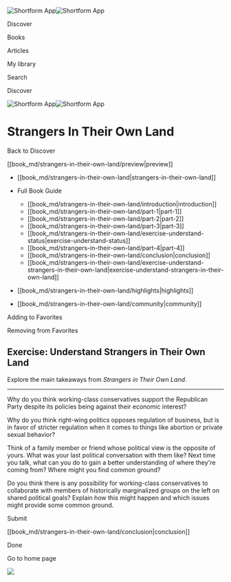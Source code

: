 ![Shortform App](/img/logo.36a2399e.svg)![Shortform App](/img/logo-dark.70c1b072.svg)

Discover

Books

Articles

My library

Search

Discover

![Shortform App](/img/logo.36a2399e.svg)![Shortform App](/img/logo-dark.70c1b072.svg)

# Strangers In Their Own Land

Back to Discover

[[book_md/strangers-in-their-own-land/preview|preview]]

  * [[book_md/strangers-in-their-own-land|strangers-in-their-own-land]]
  * Full Book Guide

    * [[book_md/strangers-in-their-own-land/introduction|introduction]]
    * [[book_md/strangers-in-their-own-land/part-1|part-1]]
    * [[book_md/strangers-in-their-own-land/part-2|part-2]]
    * [[book_md/strangers-in-their-own-land/part-3|part-3]]
    * [[book_md/strangers-in-their-own-land/exercise-understand-status|exercise-understand-status]]
    * [[book_md/strangers-in-their-own-land/part-4|part-4]]
    * [[book_md/strangers-in-their-own-land/conclusion|conclusion]]
    * [[book_md/strangers-in-their-own-land/exercise-understand-strangers-in-their-own-land|exercise-understand-strangers-in-their-own-land]]
  * [[book_md/strangers-in-their-own-land/highlights|highlights]]
  * [[book_md/strangers-in-their-own-land/community|community]]



Adding to Favorites 

Removing from Favorites 

## Exercise: Understand Strangers in Their Own Land

Explore the main takeaways from _Strangers in Their Own Land_.

* * *

Why do you think working-class conservatives support the Republican Party despite its policies being against their economic interest?

Why do you think right-wing politics opposes regulation of business, but is in favor of stricter regulation when it comes to things like abortion or private sexual behavior?

Think of a family member or friend whose political view is the opposite of yours. What was your last political conversation with them like? Next time you talk, what can you do to gain a better understanding of where they're coming from? Where might you find common ground?

Do you think there is any possibility for working-class conservatives to collaborate with members of historically marginalized groups on the left on shared political goals? Explain how this might happen and which issues might provide some common ground.

Submit 

[[book_md/strangers-in-their-own-land/conclusion|conclusion]]

Done

Go to home page 

![](https://bat.bing.com/action/0?ti=56018282&Ver=2&mid=099ef230-199b-4dc9-bc56-c74b3a369553&sid=f30c5e70639211ee87d33f0876d93783&vid=f30c9700639211eeb3a75d830392c94f&vids=0&msclkid=N&pi=0&lg=en-US&sw=800&sh=600&sc=24&nwd=1&tl=Shortform%20%7C%20Strangers%20In%20Their%20Own%20Land&p=https%3A%2F%2Fwww.shortform.com%2Fapp%2Fbook%2Fstrangers-in-their-own-land%2Fexercise-understand-strangers-in-their-own-land&r=&lt=344&evt=pageLoad&sv=1&rn=948705)
